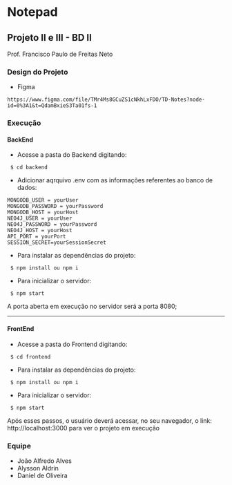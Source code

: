 # Notepad

## Projeto II e III - BD II
Prof. Francisco Paulo de Freitas Neto

### Design do Projeto

- Figma
```
https://www.figma.com/file/TMr4Ms8GCuZS1cNkhLxFDO/TD-Notes?node-id=0%3A1&t=QdamBxieS3Ta01fs-1
```

### Execução

#### BackEnd

- Acesse a pasta do Backend digitando:
```
 $ cd backend
```

- Adicionar aqrquivo .env com as informações referentes ao banco de dados:

```
MONGODB_USER = yourUser
MONGODB_PASSWORD = yourPassword
MONGODB_HOST = yourHost
NEO4J_USER = yourUser
NEO4J_PASSWORD = yourPassword
NEO4J_HOST = yourHost
API_PORT = yourPort
SESSION_SECRET=yourSessionSecret
```

- Para instalar as dependências do projeto:

```
 $ npm install ou npm i
```

- Para inicializar o servidor:

```
 $ npm start
```

A porta aberta em execução no servidor será a porta 8080;

---

#### FrontEnd

- Acesse a pasta do Frontend digitando:
```
 $ cd frontend
```

- Para instalar as dependências do projeto:

```
 $ npm install ou npm i
```

- Para inicializar o servidor:

```
 $ npm start
```

Após esses passos, o usuário deverá acessar, no seu navegador, o link: http://localhost:3000 para ver o projeto em execução

### Equipe

- João Alfredo Alves
- Alysson Aldrin
- Daniel de Oliveira
